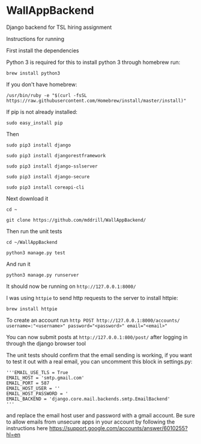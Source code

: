 # WallAppBackend
Django backend for TSL hiring assignment

Instructions for running

First install the dependencies

Python 3 is required for this to install python 3 through homebrew run:

`brew install python3`

If you don't have homebrew:

`/usr/bin/ruby -e "$(curl -fsSL https://raw.githubusercontent.com/Homebrew/install/master/install)"`

If pip is not already installed:

`sudo easy_install pip`

Then

`sudo pip3 install django`

`sudo pip3 install djangorestframework`

`sudo pip3 install django-sslserver`

`sudo pip3 install django-secure`

`sudo pip3 install coreapi-cli`

Next download it

`cd ~`

`git clone https://github.com/mddrill/WallAppBackend/`

Then run the unit tests

`cd ~/WallAppBackend`

`python3 manage.py test`

And run it

`python3 manage.py runserver`

It should now be running on `http://127.0.0.1:8000/`

I was using `httpie` to send http requests to the server to install httpie:

`brew install httpie`

To create an account run `http POST http://127.0.0.1:8000/accounts/ username=:"<username>" password="<password>" email="<email>"`

You can now submit posts at `http://127.0.0.1:800/post/` after logging in through the django browser tool

The unit tests should confirm that the email sending is working, if you want to test it out with a real email, you can uncomment this block in settings.py:

    '''EMAIL_USE_TLS = True
    EMAIL_HOST = 'smtp.gmail.com'
    EMAIL_PORT = 587
    EMAIL_HOST_USER = ''
    EMAIL_HOST_PASSWORD = '
    EMAIL_BACKEND = 'django.core.mail.backends.smtp.EmailBackend'
    '''
    
and replace the email host user and password with a gmail account. Be sure to allow emails from unsecure apps in your account by following the instructions here https://support.google.com/accounts/answer/6010255?hl=en

